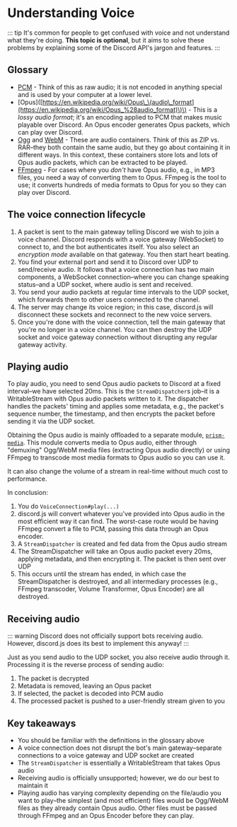 # Understanding Voice

::: tip It's common for people to get confused with voice and not understand what they're doing. **This topic is optional**, but it aims to solve these problems by explaining some of the Discord API's jargon and features. :::

## Glossary

* [PCM](https://en.wikipedia.org/wiki/Pulse-code_modulation) - Think of this as raw audio; it is not encoded in anything special and is used by your computer at a lower level.
* \[Opus\]\([https://en.wikipedia.org/wiki/Opus\_\(audio\_format](https://en.wikipedia.org/wiki/Opus_%28audio_format)\)\) - This is a _lossy audio format_; it's an encoding applied to PCM that makes music playable over Discord. An Opus encoder generates Opus packets, which can play over Discord.
* [Ogg](https://en.wikipedia.org/wiki/Ogg) and [WebM](https://en.wikipedia.org/wiki/WebM) - These are audio containers. Think of this as ZIP vs. RAR–they both contain the same audio, but they go about containing it in different ways. In this context, these containers store lots and lots of Opus audio packets, which can be extracted to be played.
* [FFmpeg](https://ffmpeg.org/) - For cases where you _don't_ have Opus audio, e.g., in MP3 files, you need a way of converting them to Opus. FFmpeg is the tool to use; it converts hundreds of media formats to Opus for you so they can play over Discord.

## The voice connection lifecycle

1. A packet is sent to the main gateway telling Discord we wish to join a voice channel. Discord responds with a voice gateway \(WebSocket\) to connect to, and the bot authenticates itself. You also select an _encryption mode_ available on that gateway. You then start heart beating.
2. You find your external port and send it to Discord over UDP to send/receive audio. It follows that a voice connection has two main components, a WebSocket connection–where you can change speaking status–and a UDP socket, where audio is sent and received.
3. You send your audio packets at regular time intervals to the UDP socket, which forwards them to other users connected to the channel.
4. The server may change its voice region; in this case, discord.js will disconnect these sockets and reconnect to the new voice servers.
5. Once you're done with the voice connection, tell the main gateway that you're no longer in a voice channel. You can then destroy the UDP socket and voice gateway connection without disrupting any regular gateway activity.

## Playing audio

To play audio, you need to send Opus audio packets to Discord at a fixed interval–we have selected 20ms. This is the `StreamDispatcher`s job–it is a WritableStream with Opus audio packets written to it. The dispatcher handles the packets' timing and applies some metadata, e.g., the packet's sequence number, the timestamp, and then encrypts the packet before sending it via the UDP socket.

Obtaining the Opus audio is mainly offloaded to a separate module, [`prism-media`](https://github.com/amishshah/prism-media). This module converts media to Opus audio, either through "demuxing" Ogg/WebM media files \(extracting Opus audio directly\) or using FFmpeg to transcode most media formats to Opus audio so you can use it.

It can also change the volume of a stream in real-time without much cost to performance.

In conclusion:

1. You do `VoiceConnection#play(...)`
2. discord.js will convert whatever you've provided into Opus audio in the most efficient way it can find. The worst-case route would be having FFmpeg convert a file to PCM, passing this data through an Opus encoder.
3. A `StreamDispatcher` is created and fed data from the Opus audio stream
4. The StreamDispatcher will take an Opus audio packet every 20ms, applying metadata, and then encrypting it. The packet is then sent over UDP
5. This occurs until the stream has ended, in which case the StreamDispatcher is destroyed, and all intermediary processes \(e.g., FFmpeg transcoder, Volume Transformer, Opus Encoder\) are all destroyed.

## Receiving audio

::: warning Discord does not officially support bots receiving audio. However, discord.js does its best to implement this anyway! :::

Just as you send audio to the UDP socket, you also receive audio through it. Processing it is the reverse process of sending audio:

1. The packet is decrypted
2. Metadata is removed, leaving an Opus packet
3. If selected, the packet is decoded into PCM audio
4. The processed packet is pushed to a user-friendly stream given to you

## Key takeaways

* You should be familiar with the definitions in the glossary above
* A voice connection does not disrupt the bot's main gateway–separate connections to a voice gateway and UDP socket are created
* The `StreamDispatcher` is essentially a WritableStream that takes Opus audio
* Receiving audio is officially unsupported; however, we do our best to maintain it
* Playing audio has varying complexity depending on the file/audio you want to play–the simplest \(and most efficient\) files would be Ogg/WebM files as they already contain Opus audio. Other files must be passed through FFmpeg and an Opus Encoder before they can play.

